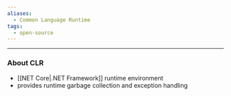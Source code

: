 ```yaml
---
aliases:
  - Common Language Runtime
tags:
  - open-source
---
```

---

### About CLR

- [[NET Core|.NET Framework]] runtime environment
- provides runtime garbage collection and exception handling